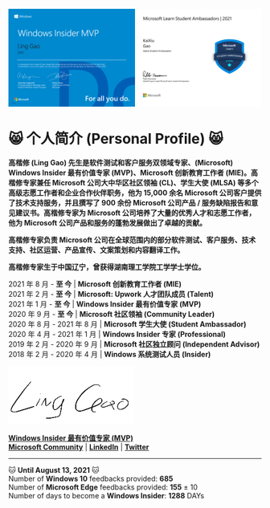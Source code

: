 <img src="https://github.com/Lingggao/Lingggao/blob/master/Ling%20Gao%20WIMVP%20Certificate.png?raw=true" width = "50%" /><img src="https://github.com/Lingggao/Lingggao/blob/master/MSFT%20Student%20Ambassador_00.png?raw=true" width = "50%" />

# :smile_cat: 个人简介 (Personal Profile) :smile_cat:

**高楷修 (Ling Gao) 先生是软件测试和客户服务双领域专家、(Microsoft) Windows Insider 最有价值专家 (MVP)、Microsoft 创新教育工作者 (MIE)。高楷修专家兼任 Microsoft 公司大中华区社区领袖 (CL)、学生大使 (MLSA) 等多个高级志愿工作者和企业合作伙伴职务，他为 15,000 余名 Microsoft 公司客户提供了技术支持服务，并且撰写了 900 余份 Microsoft 公司产品 / 服务缺陷报告和意见建议书。高楷修专家为 Microsoft 公司培养了大量的优秀人才和志愿工作者，他为 Microsoft 公司产品和服务的蓬勃发展做出了卓越的贡献。**

**高楷修专家负责 Microsoft 公司在全球范围内的部分软件测试、客户服务、技术支持、社区运营、产品宣传、文案策划和内容翻译工作。**

**高楷修专家生于中国辽宁，曾获得湖南理工学院工学学士学位。**

2021 年 8 月 - **至 今** | **Microsoft 创新教育工作者 (MIE)**  
2021 年 2 月 - **至 今** | **Microsoft: Upwork 人才团队成员 (Talent)**  
2021 年 1 月 - **至 今** | **Windows Insider 最有价值专家 (MVP)**  
2020 年 9 月 - **至 今** | **Microsoft 社区领袖 (Community Leader)**  
2020 年 8 月 - 2021 年 8 月 | **Microsoft 学生大使 (Student Ambassador)**  
2020 年 4 月 - 2021 年 1 月 | **Windows Insider 专家 (Professional)**  
2019 年 2 月 - 2020 年 9 月 | **Microsoft 社区独立顾问 (Independent Advisor)**  
2018 年 2 月 - 2020 年 4 月 | **Windows 系统测试人员 (Insider)**

![LING](https://github.com/Lingggao/Lingggao/blob/master/2.png?raw=true)

[**Windows Insider 最有价值专家 (MVP)**](https://insider.windows.com/en-us/mvps/ling-gao)  
[**Microsoft Community**](https://answers.microsoft.com/zh-hans/profile/c4a52f5b-dc12-47e5-a37c-53ae020cb7c2) | [**LinkedIn**](https://linkedin.com/in/lingggao) | [**Twitter**](https://twitter.com/CNGaoLing)

---
:cat: **Until August 13, 2021** :cat:  
Number of **Windows 10** feedbacks provided: **685**  
Number of **Microsoft Edge** feedbacks provided: **155** ± 10  
Number of days to become a **Windows Insider**: **1288** DAYs
